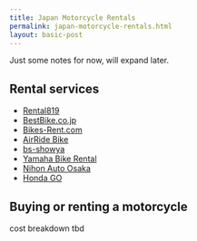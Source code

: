 ```yaml
---
title: Japan Motorcycle Rentals
permalink: japan-motorcycle-rentals.html
layout: basic-post
---
```


Just some notes for now, will expand later.

## Rental services

- [Rental819](rental819.com/english/)
- [BestBike.co.jp](https://reserve.bestbike.co.jp/)
- [Bikes-Rent.com](https://bikes-rent.com/)
- [AirRide Bike](https://airride-bike.com/)
- [bs-showya](http://bs-showya.co.jp/fanride.html)
- [Yamaha Bike Rental](https://bike-rental.yamaha-motor.co.jp)
- [Nihon Auto Osaka](https://www.nihon-auto.com/rental-bike/rentalbike/)
- [Honda GO](https://www.honda.co.jp/HondaGO/)


## Buying or renting a motorcycle

cost breakdown tbd

